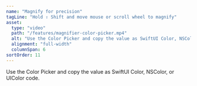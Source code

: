 ```yaml
---
name: "Magnify for precision"
tagLine: "Hold ⇧ Shift and move mouse or scroll wheel to magnify"
asset:
  type: "video"
  path: "/features/magnifier-color-picker.mp4"
  alt: "Use the Color Picker and copy the value as SwiftUI Color, NSColor, or UIColor code."
  alignment: "full-width"
  columnSpan: 6
sortOrder: 11
---
```


Use the Color Picker and copy the value as SwiftUI Color, NSColor, or UIColor code.
